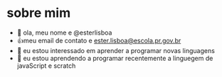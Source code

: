 # sobre mim 
- 👋 ola, meu nome e @esterlisboa
- :+1:meu email de contato e ester.lisboa@escola.pr.gov.br
-  👀 eu estou interessado em aprender a programar novas linguagens
-  🌱 eu estou  aprendendo a programar recentemente a linguegem de javaScript e scratch

